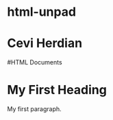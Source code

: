 # html-unpad
# Cevi Herdian

#HTML Documents

<!DOCTYPE html>
<html>
<head>
<title>HTML Documents</title>
</head>
<body>

<h1>My First Heading</h1>
<p>My first paragraph.</p>

</body>
</html>
